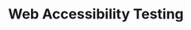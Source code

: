 ---
title: "Web Accessibility Testing"
description: "Tools for testing and ensuring web accessibility compliance, identifying barriers, and improving usability for users with disabilities."
---
